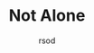 ---
media: "images/rounds/round_4_1/not_alone.png"
media_type: image
title: Not Alone
author: rsod
desc: JOE announces the discovery of the Soviet expeditionary force.
---